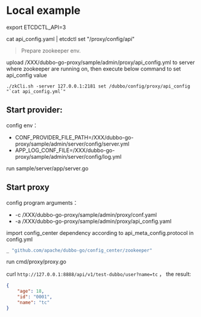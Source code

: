 # Local example


export ETCDCTL_API=3

cat api_config.yaml | etcdctl set "/proxy/config/api"

> Prepare zookeeper env.

upload /XXX/dubbo-go-proxy/sample/admin/proxy/api_config.yml to server where zookeeper are running on, then execute below command to set api_config value
```
./zkCli.sh -server 127.0.0.1:2181 set /dubbo/config/proxy/api_config "`cat api_config.yml`"
```

## Start provider:

config env：
- CONF_PROVIDER_FILE_PATH=/XXX/dubbo-go-proxy/sample/admin/server/config/server.yml
- APP_LOG_CONF_FILE=/XXX/dubbo-go-proxy/sample/admin/server/config/log.yml

run sample/server/app/server.go

## Start proxy

config program arguments：
- -c /XXX/dubbo-go-proxy/sample/admin/proxy/conf.yaml 
- -a /XXX/dubbo-go-proxy/sample/admin/proxy/api_config.yaml

import config_center dependency according to api_meta_config.protocol in config.yml

```go
_ "github.com/apache/dubbo-go/config_center/zookeeper"
```



run cmd/proxy/proxy.go

curl `http://127.0.0.1:8888/api/v1/test-dubbo/user?name=tc` ， the result:

```json
{
    "age": 18,
    "id": "0001",
    "name": "tc"
}
```